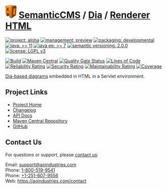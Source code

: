 # [<img src="ao-logo.png" alt="AO Logo" width="35" height="40">](https://github.com/ao-apps) [SemanticCMS](https://github.com/ao-apps/semanticcms) / [Dia](https://github.com/ao-apps/semanticcms-dia) / [Renderer HTML](https://github.com/ao-apps/semanticcms-dia-renderer-html)

[![project: alpha](https://semanticcms.com/ao-badges/project-alpha.svg)](https://aoindustries.com/life-cycle#project-alpha)
[![management: preview](https://semanticcms.com/ao-badges/management-preview.svg)](https://aoindustries.com/life-cycle#management-preview)
[![packaging: developmental](https://semanticcms.com/ao-badges/packaging-developmental.svg)](https://aoindustries.com/life-cycle#packaging-developmental)  
[![java: &gt;= 11](https://semanticcms.com/ao-badges/java-11.svg)](https://docs.oracle.com/en/java/javase/11/)
[![java ee: &gt;= 7](https://semanticcms.com/ao-badges/javaee-7.svg)](https://docs.oracle.com/javaee/7/)
[![semantic versioning: 2.0.0](https://semanticcms.com/ao-badges/semver-2.0.0.svg)](http://semver.org/spec/v2.0.0.html)
[![license: LGPL v3](https://semanticcms.com/ao-badges/license-lgpl-3.0.svg)](https://www.gnu.org/licenses/lgpl-3.0)

[![Build](https://github.com/ao-apps/semanticcms-dia-renderer-html/workflows/Build/badge.svg?branch=master)](https://github.com/ao-apps/semanticcms-dia-renderer-html/actions?query=workflow%3ABuild)
[![Maven Central](https://maven-badges.herokuapp.com/maven-central/com.semanticcms/semanticcms-dia-renderer-html/badge.svg)](https://maven-badges.herokuapp.com/maven-central/com.semanticcms/semanticcms-dia-renderer-html)
[![Quality Gate Status](https://sonarcloud.io/api/project_badges/measure?branch=master&project=com.semanticcms%3Asemanticcms-dia-renderer-html&metric=alert_status)](https://sonarcloud.io/dashboard?branch=master&id=com.semanticcms%3Asemanticcms-dia-renderer-html)
[![Lines of Code](https://sonarcloud.io/api/project_badges/measure?branch=master&project=com.semanticcms%3Asemanticcms-dia-renderer-html&metric=ncloc)](https://sonarcloud.io/component_measures?branch=master&id=com.semanticcms%3Asemanticcms-dia-renderer-html&metric=ncloc)  
[![Reliability Rating](https://sonarcloud.io/api/project_badges/measure?branch=master&project=com.semanticcms%3Asemanticcms-dia-renderer-html&metric=reliability_rating)](https://sonarcloud.io/component_measures?branch=master&id=com.semanticcms%3Asemanticcms-dia-renderer-html&metric=Reliability)
[![Security Rating](https://sonarcloud.io/api/project_badges/measure?branch=master&project=com.semanticcms%3Asemanticcms-dia-renderer-html&metric=security_rating)](https://sonarcloud.io/component_measures?branch=master&id=com.semanticcms%3Asemanticcms-dia-renderer-html&metric=Security)
[![Maintainability Rating](https://sonarcloud.io/api/project_badges/measure?branch=master&project=com.semanticcms%3Asemanticcms-dia-renderer-html&metric=sqale_rating)](https://sonarcloud.io/component_measures?branch=master&id=com.semanticcms%3Asemanticcms-dia-renderer-html&metric=Maintainability)
[![Coverage](https://sonarcloud.io/api/project_badges/measure?branch=master&project=com.semanticcms%3Asemanticcms-dia-renderer-html&metric=coverage)](https://sonarcloud.io/component_measures?branch=master&id=com.semanticcms%3Asemanticcms-dia-renderer-html&metric=Coverage)

[Dia-based diagrams](https://wiki.gnome.org/Apps/Dia/) embedded in HTML in a Servlet environment.

## Project Links
* [Project Home](https://semanticcms.com/dia/renderer/html/)
* [Changelog](https://semanticcms.com/dia/renderer/html/changelog)
* [API Docs](https://semanticcms.com/dia/renderer/html/apidocs/)
* [Maven Central Repository](https://central.sonatype.com/search?namespace=com.semanticcms&q=a%3Asemanticcms-dia-renderer-html)
* [GitHub](https://github.com/ao-apps/semanticcms-dia-renderer-html)

## Contact Us
For questions or support, please [contact us](https://aoindustries.com/contact):

Email: [support@aoindustries.com](mailto:support@aoindustries.com)  
Phone: [1-800-519-9541](tel:1-800-519-9541)  
Phone: [+1-251-607-9556](tel:+1-251-607-9556)  
Web: https://aoindustries.com/contact
